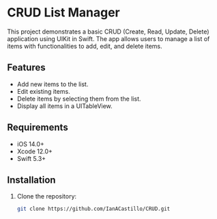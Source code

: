 # CRUD List Manager

This project demonstrates a basic CRUD (Create, Read, Update, Delete) application using UIKit in Swift. The app allows users to manage a list of items with functionalities to add, edit, and delete items.

## Features

- Add new items to the list.
- Edit existing items.
- Delete items by selecting them from the list.
- Display all items in a UITableView.

## Requirements

- iOS 14.0+
- Xcode 12.0+
- Swift 5.3+

## Installation

1. Clone the repository:

   ```bash
   git clone https://github.com/IanACastillo/CRUD.git
